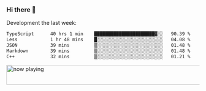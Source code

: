 ### Hi there 👋

Development the last week:
<!--START_SECTION:waka-->

```txt
TypeScript      40 hrs 1 min    ██████████████████████▓░░   90.39 %
Less            1 hr 48 mins    █░░░░░░░░░░░░░░░░░░░░░░░░   04.08 %
JSON            39 mins         ▒░░░░░░░░░░░░░░░░░░░░░░░░   01.48 %
Markdown        39 mins         ▒░░░░░░░░░░░░░░░░░░░░░░░░   01.48 %
C++             32 mins         ▒░░░░░░░░░░░░░░░░░░░░░░░░   01.21 %
```

<!--END_SECTION:waka-->

<!--
**JASONPANGGO/jasonpanggo** is a ✨ _special_ ✨ repository because its `README.md` (this file) appears on your GitHub profile.

Here are some ideas to get you started:

- 🔭 I’m currently working on ...
- 🌱 I’m currently learning ...
- 👯 I’m looking to collaborate on ...
- 🤔 I’m looking for help with ...
- 💬 Ask me about ...
- 📫 How to reach me: ...
- 😄 Pronouns: ...
- ⚡ Fun fact: ...
-->

<a href="https://volt.fm/user/q8yd9e79csfr57rt" target="_blank"><img src="https://spotify-badge-egoist.vercel.app/api/now-playing" width="540" height="52" alt="now playing"></a>
